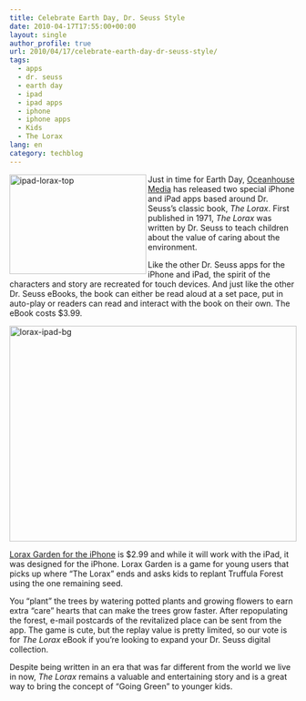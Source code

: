 ```yaml
---
title: Celebrate Earth Day, Dr. Seuss Style
date: 2010-04-17T17:55:00+00:00
layout: single
author_profile: true
url: 2010/04/17/celebrate-earth-day-dr-seuss-style/
tags:
  - apps
  - dr. seuss
  - earth day
  - ipad
  - ipad apps
  - iphone
  - iphone apps
  - Kids
  - The Lorax
lang: en
category: techblog
---
```

[<img title="ipad-lorax-top" border="0" alt="ipad-lorax-top" align="left" src="http://lh5.ggpht.com/_vaUVXcmC3OI/S8nvD6qU3mI/AAAAAAAAB_k/G-p647uVLY4/ipad-lorax-top_thumb%5B2%5D.jpg?imgmax=800" width="240" height="175" />](http://lh4.ggpht.com/_vaUVXcmC3OI/S8nvB6_zGiI/AAAAAAAAB_g/BL_NzFWJliI/s1600-h/ipad-lorax-top%5B4%5D.jpg) Just in time for Earth Day, [Oceanhouse Media](http://www.oceanhousemedia.com/products/drseuss/) has released two special iPhone and iPad apps based around Dr. Seuss’s classic book, _The Lorax_. First published in 1971, _The Lorax_ was written by Dr. Seuss to teach children about the value of caring about the environment.

Like the other Dr. Seuss apps for the iPhone and iPad, the spirit of the characters and story are recreated for touch devices. And just like the other Dr. Seuss eBooks, the book can either be read aloud at a set pace, put in auto-play or readers can read and interact with the book on their own. The eBook costs $3.99.

[<img title="lorax-ipad-bg" border="0" alt="lorax-ipad-bg" src="http://lh4.ggpht.com/_vaUVXcmC3OI/S8nvJN9KMkI/AAAAAAAAB_s/_-4ZcytYoo8/lorax-ipad-bg_thumb%5B2%5D.jpg?imgmax=800" width="504" height="379" />](http://lh6.ggpht.com/_vaUVXcmC3OI/S8nvGuwG4VI/AAAAAAAAB_o/4Z6NsQZi7gE/s1600-h/lorax-ipad-bg%5B4%5D.jpg) </p> 

[Lorax Garden for the iPhone](http://itunes.apple.com/us/app/lorax-garden/id366510234?mt=8) is $2.99 and while it will work with the iPad, it was designed for the iPhone. Lorax Garden is a game for young users that picks up where “The Lorax” ends and asks kids to replant Truffula Forest using the one remaining seed. 

You “plant” the trees by watering potted plants and growing flowers to earn extra “care” hearts that can make the trees grow faster. After repopulating the forest, e-mail postcards of the revitalized place can be sent from the app. The game is cute, but the replay value is pretty limited, so our vote is for _The Lorax_ eBook if you’re looking to expand your Dr. Seuss digital collection. 

Despite being written in an era that was far different from the world we live in now, _The Lorax_ remains a valuable and entertaining story and is a great way to bring the concept of “Going Green” to younger kids.
